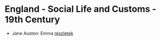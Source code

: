 # England - Social Life and Customs - 19th Century

- Jane Austen: Emma [részletek](_details/Jane%20Austen.md#id_57)